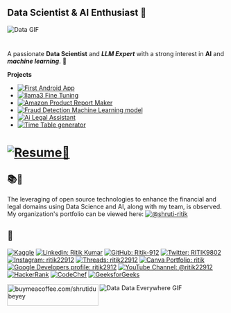 ## Data Scientist & AI Enthusiast 🤖

![Data GIF](https://media.giphy.com/media/v1.Y2lkPTc5MGI3NjExY2I5YmttZ3ZmbnV4M285Ym8wNmw2OGhxeTZoMHc0eHcwcXA0ZzMycyZlcD12MV9pbnRlcm5hbF9naWZfYnlfaWQmY3Q9Zw/jakQnxhPwrbOdEZDul/giphy.gif)

#

A passionate **Data Scientist** and ***LLM Expert*** with a strong interest in **AI** and ***machine learning***. 🤖

**Projects**
- [![First Android App](https://img.shields.io/badge/First%20Android%20App-Greeting_Message-pink)](https://github.com/shruti-ritik/ShareCare)
- [![llama3 Fine Tuning](https://img.shields.io/badge/llama3_fine%20tuning%20on-Trillion_Dollar_Words_Dataset-white)](https://www.kaggle.com/code/ritikkumar2212/llama3-hawkish-dovish)
- [![Amazon Product Report Maker](https://img.shields.io/badge/Amazon%20Product%20Research_Report_Generator-orange)](https://github.com/shruti-ritik/amazon-product-report-maker)
- [![Fraud Detection Machine Learning model](https://img.shields.io/badge/Fraud_Detection_Notebook-yellow)](https://github.com/Ritik-912/Fraud-Detection)
- [![Ai Legal Assistant](https://img.shields.io/badge/AI_Legal-Assistant-blue)](https://github.com/shruti-ritik/AI-legal-word-document-assistant)
- [![Time Table generator](https://img.shields.io/badge/Time_Table-Generator-green)](https://github.com/Dubeyshruti/TimeTable-Generator-)

# [![Resume📄](https://img.shields.io/badge/Curriculum_Vitae_%20📄-8A2BE2)](https://ritik-912.github.io/Ritik-912/resume.html)

## 📚💫
The leveraging of open source technologies to enhance the financial and legal domains using Data Science and AI, along with my team, is observed. My organization's portfolio can be viewed here: [![@shruti-ritik](https://img.shields.io/badge/shruti--ritik-AA2CE2)](https://shruti-ritik.github.io/shruti-ritik/)

## 🤝
[![Kaggle](https://img.shields.io/badge/-ritikkumar2212-white?style=for-the-badge&logo=kaggle)](https://www.kaggle.com/ritikkumar2212)
[![Linkedin: Ritik Kumar](https://img.shields.io/badge/-Ritik%20Kumar-blue?style=flat-square&logo=Linkedin&logoColor=white&link=https://www.linkedin.com/in/ritik-kumar-886a1422b/)](https://www.linkedin.com/in/ritik-kumar-886a1422b/)
[![GitHub: Ritik-912](https://img.shields.io/github/followers/Ritik-912?label=Follow&style=social)](https://github.com/Ritik-912/)
[![Twitter: RITIK9802](https://img.shields.io/twitter/follow/RITIK9802?style=social)](https://twitter.com/RITIK9802)
[![Instagram: ritik22912](https://img.shields.io/badge/-@ritik22912-purple?style=flat-square&logo=Instagram&logoColor=white&link=https://www.instagram.com/ritik22912/)](https://www.instagram.com/ritik22912/)
[![Threads: ritik22912](https://img.shields.io/badge/-ritik22912-red?style=flat-square&logo=threads&logoColor=white&link=https://www.threads.net/@ritik22912)](https://www.threads.net/@ritik22912)
[![Canva Portfolio: ritik](https://img.shields.io/badge/Canva_site-Portfolio-pink?style=flat-square&logo=Canva&logoColor=white&link=https://glimpseofmywork.my.canva.site/myworkportfolio)](https://glimpseofmywork.my.canva.site/myworkportfolio)
[![Google Developers profile: ritik2912](https://img.shields.io/badge/⭐%20g.dev/ritik22912-red)](https://g.dev/ritik22912)
[![YouTube Channel: @ritik22912](https://img.shields.io/badge/ritik22912-red?style=for-the-badge&logo=youtube)](https://www.youtube.com/ritik22912)
[![HackerRank](https://img.shields.io/badge/-ritik9802official-grey?style=for-the-badge&logo=hackerrank)](https://www.hackerrank.com/profile/ritik9802offici1)
[![CodeChef](https://img.shields.io/badge/-ritik912129-purple?style=for-the-badge&logo=codechef)](https://www.codechef.com/users/ritik912129)
[![GeeksforGeeks](https://img.shields.io/badge/-ritik9802official-black?style=for-the-badge&logo=geeksforgeeks)](https://www.geeksforgeeks.org/user/ritik9802official/)

<a href="https://www.buymeacoffee.com/shrutidubeyey"> <img align="left" src="https://cdn.buymeacoffee.com/buttons/v2/default-yellow.png" height="50" width="210" alt="buymeacoffee.com/shrutidubeyey" /></a>
![Data Data Everywhere GIF](https://media.giphy.com/media/v1.Y2lkPTc5MGI3NjExbmozMnV3ZGxlN25kcHd1bjcyOWVreGswNnZ0ZWhibjgwdjdjNmx4ZCZlcD12MV9pbnRlcm5hbF9naWZfYnlfaWQmY3Q9Zw/xT9C25UNTwfZuk85WP/giphy-downsized.gif)
